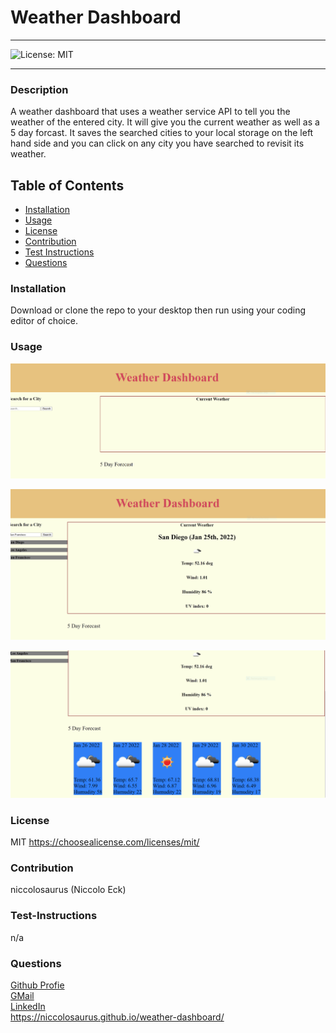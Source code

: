 # Weather Dashboard

---

![License: MIT](https://img.shields.io/badge/License-MIT-yellow.svg)

---

### Description

A weather dashboard that uses a weather service API to tell you the weather of the entered city. It will give you the current weather as well as a 5 day forcast. It saves the searched cities to your local storage on the left hand side and you can click on any city you have searched to revisit its weather.

## Table of Contents

- [Installation](#installation)
- [Usage](#usage)
- [License](#license)
- [Contribution](#contribution)
- [Test Instructions](#test-instructions)
- [Questions](#questions)

### Installation

Download or clone the repo to your desktop then run using your coding editor of choice.

### Usage

![WeatherDashboard](https://raw.githubusercontent.com/niccolosaurus/weather-dashboard/main/assets/pics/WeatherDashboard.PNG)</br>

![WeatherDashboard2](https://raw.githubusercontent.com/niccolosaurus/weather-dashboard/main/assets/pics/WeatherDashboard2.PNG)</br>

![WeatherDashboard3](https://raw.githubusercontent.com/niccolosaurus/weather-dashboard/main/assets/pics/WeatherDashboard3.PNG)</br>

### License

MIT
https://choosealicense.com/licenses/mit/

### Contribution

niccolosaurus (Niccolo Eck)

### Test-Instructions

n/a

### Questions

[Github Profie](https://github.com/niccolosaurus)</br>
[GMail](nicco.eck@gmail.com)</br>
[LinkedIn](https://www.linkedin.com/in/niccolo-eck-195714223/)</br>
https://niccolosaurus.github.io/weather-dashboard/</br>
